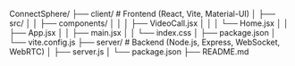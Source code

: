 ConnectSphere/
├── client/                     # Frontend (React, Vite, Material-UI)
│   ├── src/
│   │   ├── components/
│   │   │   ├── VideoCall.jsx
│   │   │   └── Home.jsx
│   │   ├── App.jsx
│   │   ├── main.jsx
│   │   └── index.css
│   ├── package.json
│   └── vite.config.js
├── server/                     # Backend (Node.js, Express, WebSocket, WebRTC)
│   ├── server.js
│   └── package.json
├── README.md